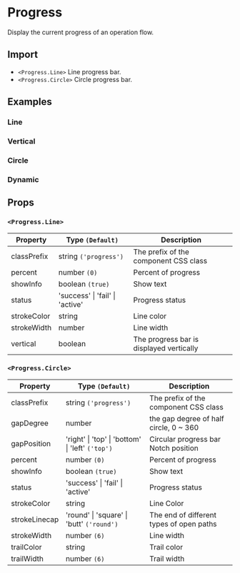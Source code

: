 # Progress

Display the current progress of an operation flow.

## Import

<!--{include:<import-guide>}-->

- `<Progress.Line>` Line progress bar.
- `<Progress.Circle>` Circle progress bar.

## Examples

### Line

<!--{include:`line.md`}-->

### Vertical

<!--{include:`line-vertical.md`}-->

### Circle

<!--{include:`circle.md`}-->

### Dynamic

<!--{include:`dynamic.md`}-->

## Props

### `<Progress.Line>`

| Property    | Type `(Default)`                        | Description                              |
| ----------- | --------------------------------------- | ---------------------------------------- |
| classPrefix | string `('progress')`                   | The prefix of the component CSS class    |
| percent     | number `(0)`                            | Percent of progress                      |
| showInfo    | boolean `(true)`                        | Show text                                |
| status      | 'success' &#124; 'fail' &#124; 'active' | Progress status                          |
| strokeColor | string                                  | Line color                               |
| strokeWidth | number                                  | Line width                               |
| vertical    | boolean                                 | The progress bar is displayed vertically |

### `<Progress.Circle>`

| Property      | Type `(Default)`                                             | Description                              |
| ------------- | ------------------------------------------------------------ | ---------------------------------------- |
| classPrefix   | string `('progress')`                                        | The prefix of the component CSS class    |
| gapDegree     | number                                                       | the gap degree of half circle, 0 ~ 360   |
| gapPosition   | 'right' &#124; 'top' &#124; 'bottom' &#124; 'left' `('top')` | Circular progress bar Notch position     |
| percent       | number `(0)`                                                 | Percent of progress                      |
| showInfo      | boolean `(true)`                                             | Show text                                |
| status        | 'success' &#124; 'fail' &#124; 'active'                      | Progress status                          |
| strokeColor   | string                                                       | Line Color                               |
| strokeLinecap | 'round' &#124; 'square' &#124; 'butt' `('round')`            | The end of different types of open paths |
| strokeWidth   | number `(6)`                                                 | Line width                               |
| trailColor    | string                                                       | Trail color                              |
| trailWidth    | number `(6)`                                                 | Trail width                              |
